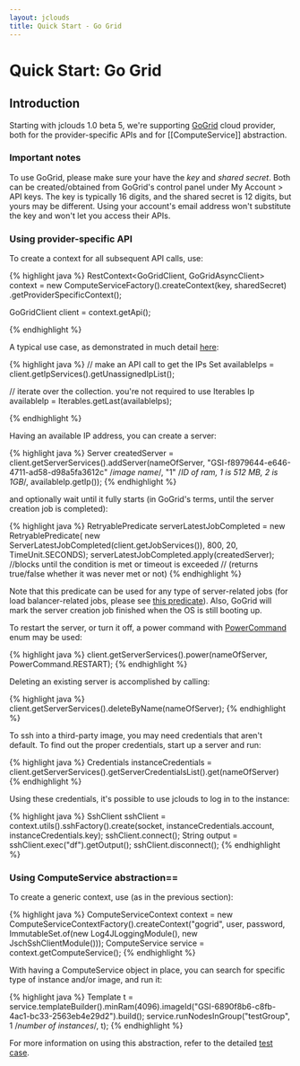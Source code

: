 ```yaml
---
layout: jclouds
title: Quick Start - Go Grid
---
```


# Quick Start: Go Grid

## Introduction

Starting with jclouds 1.0 beta 5, we're supporting [GoGrid](http://www.gogrid.com) cloud provider, 
both for the provider-specific APIs and for [[ComputeService]] abstraction.

### Important notes

To use GoGrid, please make sure your have the *key* and *shared secret*. 
Both can be created/obtained from GoGrid's control panel under My Account > API keys. 
The key is typically 16 digits, and the shared secret is 12 digits, but yours may be different.
Using your account's email address won't substitute the key and won't let you access their APIs.

### Using provider-specific API

To create a context for all subsequent API calls, use:

{% highlight java %}
RestContext<GoGridClient, GoGridAsyncClient> context = 
					new ComputeServiceFactory().createContext(key, sharedSecret)
										.getProviderSpecificContext();

GoGridClient client = context.getApi();

{% endhighlight %}

A typical use case, as demonstrated in much detail [here](http://github.com/jclouds/jclouds/blob/master/gogrid/src/test/java/org/jclouds/gogrid/GoGridLiveTestDisabled.java):

{% highlight java %}
// make an API call to get the IPs
Set<Ip> availableIps = client.getIpServices().getUnassignedIpList(); 

// iterate over the collection. you're not required to use Iterables
Ip availableIp = Iterables.getLast(availableIps);

{% endhighlight %}

Having an available IP address, you can create a server:

{% highlight java %}
Server createdServer = client.getServerServices().addServer(nameOfServer,
                "GSI-f8979644-e646-4711-ad58-d98a5fa3612c" /*image name*/,
                "1" /*ID of ram, 1 is 512 MB, 2 is 1GB*/,
                availableIp.getIp());
{% endhighlight %}

and optionally wait until it fully starts (in GoGrid's terms, until the server creation job is completed):

{% highlight java %}
RetryablePredicate<Server> serverLatestJobCompleted = new RetryablePredicate<Server>(
                new ServerLatestJobCompleted(client.getJobServices()),
                800, 20, TimeUnit.SECONDS);
serverLatestJobCompleted.apply(createdServer); //blocks until the condition is met or timeout is exceeded
//                                                   (returns true/false whether it was never met or not)
{% endhighlight %}

Note that this predicate can be used for any type of server-related jobs (for load balancer-related jobs,
 please see [this predicate](http://github.com/jclouds/jclouds/blob/master/gogrid/src/main/java/org/jclouds/gogrid/predicates/LoadBalancerLatestJobCompleted.java)).
Also, GoGrid will mark the server creation job finished when the OS is still booting up.

To restart the server, or turn it off, a power command with [PowerCommand](http://github.com/jclouds/jclouds/blob/master/gogrid/src/main/java/org/jclouds/gogrid/domain/PowerCommand.java) enum may be used:

{% highlight java %}
client.getServerServices().power(nameOfServer, PowerCommand.RESTART);
{% endhighlight %}

Deleting an existing server is accomplished by calling:

{% highlight java %}
client.getServerServices().deleteByName(nameOfServer);
{% endhighlight %}

To ssh into a third-party image, you may need credentials that aren't default. 
To find out the proper credentials, start up a server and run:

{% highlight java %}
Credentials instanceCredentials = client.getServerServices().getServerCredentialsList().get(nameOfServer)
{% endhighlight %}

Using these credentials, it's possible to use jclouds to log in to the instance:

{% highlight java %}
SshClient sshClient = context.utils().sshFactory().create(socket,
                instanceCredentials.account, instanceCredentials.key);
sshClient.connect();
String output = sshClient.exec("df").getOutput();
sshClient.disconnect();
{% endhighlight %}

### Using ComputeService abstraction==

To create a generic context, use (as in the previous section):

{% highlight java %}
ComputeServiceContext context = new ComputeServiceContextFactory().createContext("gogrid", user, password,
                ImmutableSet.of(new Log4JLoggingModule(), new JschSshClientModule()));
ComputeService service = context.getComputeService();
{% endhighlight %}

With having a ComputeService object in place, you can search for specific type of instance and/or image, and run it:

{% highlight java %}
Template t = service.templateBuilder().minRam(4096).imageId("GSI-6890f8b6-c8fb-4ac1-bc33-2563eb4e29d2").build();
service.runNodesInGroup("testGroup", 1 /*number of instances*/, t);
{% endhighlight %}

For more information on using this abstraction, refer to 
the detailed [test case](http://github.com/jclouds/jclouds/blob/master/providers/gogrid/src/test/java/org/jclouds/gogrid/compute/GoGridComputeServiceLiveTest.java).
